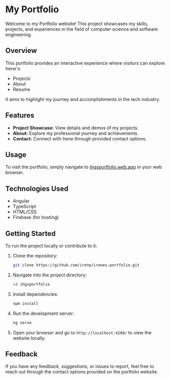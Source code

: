 # My Portfolio

Welcome to my Portfolio website! This project showcases my skills, projects, and experiences in the field of computer science and software engineering.

## Overview

This portfolio provides an interactive experience where visitors can explore Irene's:

- Projects
- About
- Resume

It aims to highlight my journey and accomplishments in the tech industry.

## Features

- **Project Showcase:** View details and demos of my projects.
- **About:** Explore my professional journey and achievements.
- **Contact:** Connect with Irene through provided contact options.

## Usage

To visit the portfolio, simply navigate to [ihgsportfolio.web.app](https://ihgsportfolio.web.app/home) in your web browser.

## Technologies Used

- Angular
- TypeScript
- HTML/CSS
- Firebase (for hosting)

## Getting Started

To run the project locally or contribute to it:

1. Clone the repository:
   ```bash
   git clone https://github.com/irene/irenes-portfolio.git
   ```
2. Navigate into the project directory:
   ```bash
   cd ihgsportfolio
   ```
3. Install dependencies:
   ```bash
   npm install
   ```
4. Run the development server:
   ```bash
   ng serve
   ```
5. Open your browser and go to `http://localhost:4200/` to view the website locally.


## Feedback

If you have any feedback, suggestions, or issues to report, feel free to reach out through the contact options provided on the portfolio website.
